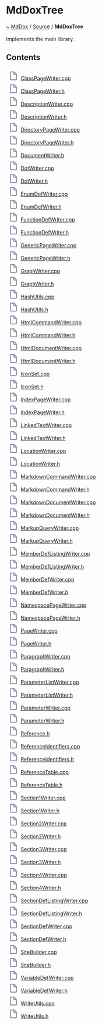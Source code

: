 <a id="mddoxtree"></a>
<h1>MdDoxTree</h1>
<a id="dir_d9935c0f1a540c725bfb5aaaadd541e0"></a>
<a href="https://github.com/CharlesCarley/MdDox#~">~</a>
<a href="index.md#index">MdDox</a>
<span class="inline-text">/</span>
<a href="dir_74389ed8173ad57b461b9d623a1f3867.md#source">Source</a>
<span class="inline-text">/</span>
<span class="bold-text"><b>MdDoxTree</b></span>
<br/>
<br/>
<span class="inline-text">Implements the main library.</span>
<a id="f:/emulation/mddox/current/pages/directories.h_1mdt001"></a>
<a id="contents"></a>
<h2>Contents</h2>
<span class="icon-list-item"><a href="https://github.com/CharlesCarley/MdDox/blob/master/Source/MdDoxTree/ClassPageWriter.cpp#L1" class="icon-list-item"><img src="../images/file.svg" class="icon-list-item"/><span class="icon-list-item">ClassPageWriter.cpp</span>
</a>
</span>
<br/>
<span class="icon-list-item"><a href="https://github.com/CharlesCarley/MdDox/blob/master/Source/MdDoxTree/ClassPageWriter.h#L1" class="icon-list-item"><img src="../images/file.svg" class="icon-list-item"/><span class="icon-list-item">ClassPageWriter.h</span>
</a>
</span>
<br/>
<span class="icon-list-item"><a href="https://github.com/CharlesCarley/MdDox/blob/master/Source/MdDoxTree/DescriptionWriter.cpp#L1" class="icon-list-item"><img src="../images/file.svg" class="icon-list-item"/><span class="icon-list-item">DescriptionWriter.cpp</span>
</a>
</span>
<br/>
<span class="icon-list-item"><a href="https://github.com/CharlesCarley/MdDox/blob/master/Source/MdDoxTree/DescriptionWriter.h#L1" class="icon-list-item"><img src="../images/file.svg" class="icon-list-item"/><span class="icon-list-item">DescriptionWriter.h</span>
</a>
</span>
<br/>
<span class="icon-list-item"><a href="https://github.com/CharlesCarley/MdDox/blob/master/Source/MdDoxTree/DirectoryPageWriter.cpp#L1" class="icon-list-item"><img src="../images/file.svg" class="icon-list-item"/><span class="icon-list-item">DirectoryPageWriter.cpp</span>
</a>
</span>
<br/>
<span class="icon-list-item"><a href="https://github.com/CharlesCarley/MdDox/blob/master/Source/MdDoxTree/DirectoryPageWriter.h#L1" class="icon-list-item"><img src="../images/file.svg" class="icon-list-item"/><span class="icon-list-item">DirectoryPageWriter.h</span>
</a>
</span>
<br/>
<span class="icon-list-item"><a href="https://github.com/CharlesCarley/MdDox/blob/master/Source/MdDoxTree/DocumentWriter.h#L1" class="icon-list-item"><img src="../images/file.svg" class="icon-list-item"/><span class="icon-list-item">DocumentWriter.h</span>
</a>
</span>
<br/>
<span class="icon-list-item"><a href="https://github.com/CharlesCarley/MdDox/blob/master/Source/MdDoxTree/DotWriter.cpp#L1" class="icon-list-item"><img src="../images/file.svg" class="icon-list-item"/><span class="icon-list-item">DotWriter.cpp</span>
</a>
</span>
<br/>
<span class="icon-list-item"><a href="https://github.com/CharlesCarley/MdDox/blob/master/Source/MdDoxTree/DotWriter.h#L1" class="icon-list-item"><img src="../images/file.svg" class="icon-list-item"/><span class="icon-list-item">DotWriter.h</span>
</a>
</span>
<br/>
<span class="icon-list-item"><a href="https://github.com/CharlesCarley/MdDox/blob/master/Source/MdDoxTree/EnumDefWriter.cpp#L1" class="icon-list-item"><img src="../images/file.svg" class="icon-list-item"/><span class="icon-list-item">EnumDefWriter.cpp</span>
</a>
</span>
<br/>
<span class="icon-list-item"><a href="https://github.com/CharlesCarley/MdDox/blob/master/Source/MdDoxTree/EnumDefWriter.h#L1" class="icon-list-item"><img src="../images/file.svg" class="icon-list-item"/><span class="icon-list-item">EnumDefWriter.h</span>
</a>
</span>
<br/>
<span class="icon-list-item"><a href="https://github.com/CharlesCarley/MdDox/blob/master/Source/MdDoxTree/FunctionDefWriter.cpp#L1" class="icon-list-item"><img src="../images/file.svg" class="icon-list-item"/><span class="icon-list-item">FunctionDefWriter.cpp</span>
</a>
</span>
<br/>
<span class="icon-list-item"><a href="https://github.com/CharlesCarley/MdDox/blob/master/Source/MdDoxTree/FunctionDefWriter.h#L1" class="icon-list-item"><img src="../images/file.svg" class="icon-list-item"/><span class="icon-list-item">FunctionDefWriter.h</span>
</a>
</span>
<br/>
<span class="icon-list-item"><a href="https://github.com/CharlesCarley/MdDox/blob/master/Source/MdDoxTree/GenericPageWriter.cpp#L1" class="icon-list-item"><img src="../images/file.svg" class="icon-list-item"/><span class="icon-list-item">GenericPageWriter.cpp</span>
</a>
</span>
<br/>
<span class="icon-list-item"><a href="https://github.com/CharlesCarley/MdDox/blob/master/Source/MdDoxTree/GenericPageWriter.h#L1" class="icon-list-item"><img src="../images/file.svg" class="icon-list-item"/><span class="icon-list-item">GenericPageWriter.h</span>
</a>
</span>
<br/>
<span class="icon-list-item"><a href="https://github.com/CharlesCarley/MdDox/blob/master/Source/MdDoxTree/GraphWriter.cpp#L1" class="icon-list-item"><img src="../images/file.svg" class="icon-list-item"/><span class="icon-list-item">GraphWriter.cpp</span>
</a>
</span>
<br/>
<span class="icon-list-item"><a href="https://github.com/CharlesCarley/MdDox/blob/master/Source/MdDoxTree/GraphWriter.h#L1" class="icon-list-item"><img src="../images/file.svg" class="icon-list-item"/><span class="icon-list-item">GraphWriter.h</span>
</a>
</span>
<br/>
<span class="icon-list-item"><a href="https://github.com/CharlesCarley/MdDox/blob/master/Source/MdDoxTree/HashUtils.cpp#L1" class="icon-list-item"><img src="../images/file.svg" class="icon-list-item"/><span class="icon-list-item">HashUtils.cpp</span>
</a>
</span>
<br/>
<span class="icon-list-item"><a href="https://github.com/CharlesCarley/MdDox/blob/master/Source/MdDoxTree/HashUtils.h#L1" class="icon-list-item"><img src="../images/file.svg" class="icon-list-item"/><span class="icon-list-item">HashUtils.h</span>
</a>
</span>
<br/>
<span class="icon-list-item"><a href="https://github.com/CharlesCarley/MdDox/blob/master/Source/MdDoxTree/HtmlCommandWriter.cpp#L1" class="icon-list-item"><img src="../images/file.svg" class="icon-list-item"/><span class="icon-list-item">HtmlCommandWriter.cpp</span>
</a>
</span>
<br/>
<span class="icon-list-item"><a href="https://github.com/CharlesCarley/MdDox/blob/master/Source/MdDoxTree/HtmlCommandWriter.h#L1" class="icon-list-item"><img src="../images/file.svg" class="icon-list-item"/><span class="icon-list-item">HtmlCommandWriter.h</span>
</a>
</span>
<br/>
<span class="icon-list-item"><a href="https://github.com/CharlesCarley/MdDox/blob/master/Source/MdDoxTree/HtmlDocumentWriter.cpp#L1" class="icon-list-item"><img src="../images/file.svg" class="icon-list-item"/><span class="icon-list-item">HtmlDocumentWriter.cpp</span>
</a>
</span>
<br/>
<span class="icon-list-item"><a href="https://github.com/CharlesCarley/MdDox/blob/master/Source/MdDoxTree/HtmlDocumentWriter.h#L1" class="icon-list-item"><img src="../images/file.svg" class="icon-list-item"/><span class="icon-list-item">HtmlDocumentWriter.h</span>
</a>
</span>
<br/>
<span class="icon-list-item"><a href="https://github.com/CharlesCarley/MdDox/blob/master/Source/MdDoxTree/IconSet.cpp#L1" class="icon-list-item"><img src="../images/file.svg" class="icon-list-item"/><span class="icon-list-item">IconSet.cpp</span>
</a>
</span>
<br/>
<span class="icon-list-item"><a href="https://github.com/CharlesCarley/MdDox/blob/master/Source/MdDoxTree/IconSet.h#L1" class="icon-list-item"><img src="../images/file.svg" class="icon-list-item"/><span class="icon-list-item">IconSet.h</span>
</a>
</span>
<br/>
<span class="icon-list-item"><a href="https://github.com/CharlesCarley/MdDox/blob/master/Source/MdDoxTree/IndexPageWriter.cpp#L1" class="icon-list-item"><img src="../images/file.svg" class="icon-list-item"/><span class="icon-list-item">IndexPageWriter.cpp</span>
</a>
</span>
<br/>
<span class="icon-list-item"><a href="https://github.com/CharlesCarley/MdDox/blob/master/Source/MdDoxTree/IndexPageWriter.h#L1" class="icon-list-item"><img src="../images/file.svg" class="icon-list-item"/><span class="icon-list-item">IndexPageWriter.h</span>
</a>
</span>
<br/>
<span class="icon-list-item"><a href="https://github.com/CharlesCarley/MdDox/blob/master/Source/MdDoxTree/LinkedTextWriter.cpp#L1" class="icon-list-item"><img src="../images/file.svg" class="icon-list-item"/><span class="icon-list-item">LinkedTextWriter.cpp</span>
</a>
</span>
<br/>
<span class="icon-list-item"><a href="https://github.com/CharlesCarley/MdDox/blob/master/Source/MdDoxTree/LinkedTextWriter.h#L1" class="icon-list-item"><img src="../images/file.svg" class="icon-list-item"/><span class="icon-list-item">LinkedTextWriter.h</span>
</a>
</span>
<br/>
<span class="icon-list-item"><a href="https://github.com/CharlesCarley/MdDox/blob/master/Source/MdDoxTree/LocationWriter.cpp#L1" class="icon-list-item"><img src="../images/file.svg" class="icon-list-item"/><span class="icon-list-item">LocationWriter.cpp</span>
</a>
</span>
<br/>
<span class="icon-list-item"><a href="https://github.com/CharlesCarley/MdDox/blob/master/Source/MdDoxTree/LocationWriter.h#L1" class="icon-list-item"><img src="../images/file.svg" class="icon-list-item"/><span class="icon-list-item">LocationWriter.h</span>
</a>
</span>
<br/>
<span class="icon-list-item"><a href="https://github.com/CharlesCarley/MdDox/blob/master/Source/MdDoxTree/MarkdownCommandWriter.cpp#L1" class="icon-list-item"><img src="../images/file.svg" class="icon-list-item"/><span class="icon-list-item">MarkdownCommandWriter.cpp</span>
</a>
</span>
<br/>
<span class="icon-list-item"><a href="https://github.com/CharlesCarley/MdDox/blob/master/Source/MdDoxTree/MarkdownCommandWriter.h#L1" class="icon-list-item"><img src="../images/file.svg" class="icon-list-item"/><span class="icon-list-item">MarkdownCommandWriter.h</span>
</a>
</span>
<br/>
<span class="icon-list-item"><a href="https://github.com/CharlesCarley/MdDox/blob/master/Source/MdDoxTree/MarkdownDocumentWriter.cpp#L1" class="icon-list-item"><img src="../images/file.svg" class="icon-list-item"/><span class="icon-list-item">MarkdownDocumentWriter.cpp</span>
</a>
</span>
<br/>
<span class="icon-list-item"><a href="https://github.com/CharlesCarley/MdDox/blob/master/Source/MdDoxTree/MarkdownDocumentWriter.h#L1" class="icon-list-item"><img src="../images/file.svg" class="icon-list-item"/><span class="icon-list-item">MarkdownDocumentWriter.h</span>
</a>
</span>
<br/>
<span class="icon-list-item"><a href="https://github.com/CharlesCarley/MdDox/blob/master/Source/MdDoxTree/MarkupQueryWriter.cpp#L1" class="icon-list-item"><img src="../images/file.svg" class="icon-list-item"/><span class="icon-list-item">MarkupQueryWriter.cpp</span>
</a>
</span>
<br/>
<span class="icon-list-item"><a href="https://github.com/CharlesCarley/MdDox/blob/master/Source/MdDoxTree/MarkupQueryWriter.h#L1" class="icon-list-item"><img src="../images/file.svg" class="icon-list-item"/><span class="icon-list-item">MarkupQueryWriter.h</span>
</a>
</span>
<br/>
<span class="icon-list-item"><a href="https://github.com/CharlesCarley/MdDox/blob/master/Source/MdDoxTree/MemberDefListingWriter.cpp#L1" class="icon-list-item"><img src="../images/file.svg" class="icon-list-item"/><span class="icon-list-item">MemberDefListingWriter.cpp</span>
</a>
</span>
<br/>
<span class="icon-list-item"><a href="https://github.com/CharlesCarley/MdDox/blob/master/Source/MdDoxTree/MemberDefListingWriter.h#L1" class="icon-list-item"><img src="../images/file.svg" class="icon-list-item"/><span class="icon-list-item">MemberDefListingWriter.h</span>
</a>
</span>
<br/>
<span class="icon-list-item"><a href="https://github.com/CharlesCarley/MdDox/blob/master/Source/MdDoxTree/MemberDefWriter.cpp#L1" class="icon-list-item"><img src="../images/file.svg" class="icon-list-item"/><span class="icon-list-item">MemberDefWriter.cpp</span>
</a>
</span>
<br/>
<span class="icon-list-item"><a href="https://github.com/CharlesCarley/MdDox/blob/master/Source/MdDoxTree/MemberDefWriter.h#L1" class="icon-list-item"><img src="../images/file.svg" class="icon-list-item"/><span class="icon-list-item">MemberDefWriter.h</span>
</a>
</span>
<br/>
<span class="icon-list-item"><a href="https://github.com/CharlesCarley/MdDox/blob/master/Source/MdDoxTree/NamespacePageWriter.cpp#L1" class="icon-list-item"><img src="../images/file.svg" class="icon-list-item"/><span class="icon-list-item">NamespacePageWriter.cpp</span>
</a>
</span>
<br/>
<span class="icon-list-item"><a href="https://github.com/CharlesCarley/MdDox/blob/master/Source/MdDoxTree/NamespacePageWriter.h#L1" class="icon-list-item"><img src="../images/file.svg" class="icon-list-item"/><span class="icon-list-item">NamespacePageWriter.h</span>
</a>
</span>
<br/>
<span class="icon-list-item"><a href="https://github.com/CharlesCarley/MdDox/blob/master/Source/MdDoxTree/PageWriter.cpp#L1" class="icon-list-item"><img src="../images/file.svg" class="icon-list-item"/><span class="icon-list-item">PageWriter.cpp</span>
</a>
</span>
<br/>
<span class="icon-list-item"><a href="https://github.com/CharlesCarley/MdDox/blob/master/Source/MdDoxTree/PageWriter.h#L1" class="icon-list-item"><img src="../images/file.svg" class="icon-list-item"/><span class="icon-list-item">PageWriter.h</span>
</a>
</span>
<br/>
<span class="icon-list-item"><a href="https://github.com/CharlesCarley/MdDox/blob/master/Source/MdDoxTree/ParagraphWriter.cpp#L1" class="icon-list-item"><img src="../images/file.svg" class="icon-list-item"/><span class="icon-list-item">ParagraphWriter.cpp</span>
</a>
</span>
<br/>
<span class="icon-list-item"><a href="https://github.com/CharlesCarley/MdDox/blob/master/Source/MdDoxTree/ParagraphWriter.h#L1" class="icon-list-item"><img src="../images/file.svg" class="icon-list-item"/><span class="icon-list-item">ParagraphWriter.h</span>
</a>
</span>
<br/>
<span class="icon-list-item"><a href="https://github.com/CharlesCarley/MdDox/blob/master/Source/MdDoxTree/ParameterListWriter.cpp#L1" class="icon-list-item"><img src="../images/file.svg" class="icon-list-item"/><span class="icon-list-item">ParameterListWriter.cpp</span>
</a>
</span>
<br/>
<span class="icon-list-item"><a href="https://github.com/CharlesCarley/MdDox/blob/master/Source/MdDoxTree/ParameterListWriter.h#L1" class="icon-list-item"><img src="../images/file.svg" class="icon-list-item"/><span class="icon-list-item">ParameterListWriter.h</span>
</a>
</span>
<br/>
<span class="icon-list-item"><a href="https://github.com/CharlesCarley/MdDox/blob/master/Source/MdDoxTree/ParameterWriter.cpp#L1" class="icon-list-item"><img src="../images/file.svg" class="icon-list-item"/><span class="icon-list-item">ParameterWriter.cpp</span>
</a>
</span>
<br/>
<span class="icon-list-item"><a href="https://github.com/CharlesCarley/MdDox/blob/master/Source/MdDoxTree/ParameterWriter.h#L1" class="icon-list-item"><img src="../images/file.svg" class="icon-list-item"/><span class="icon-list-item">ParameterWriter.h</span>
</a>
</span>
<br/>
<span class="icon-list-item"><a href="https://github.com/CharlesCarley/MdDox/blob/master/Source/MdDoxTree/Reference.h#L1" class="icon-list-item"><img src="../images/file.svg" class="icon-list-item"/><span class="icon-list-item">Reference.h</span>
</a>
</span>
<br/>
<span class="icon-list-item"><a href="https://github.com/CharlesCarley/MdDox/blob/master/Source/MdDoxTree/ReferenceIdentifiers.cpp#L1" class="icon-list-item"><img src="../images/file.svg" class="icon-list-item"/><span class="icon-list-item">ReferenceIdentifiers.cpp</span>
</a>
</span>
<br/>
<span class="icon-list-item"><a href="https://github.com/CharlesCarley/MdDox/blob/master/Source/MdDoxTree/ReferenceIdentifiers.h#L1" class="icon-list-item"><img src="../images/file.svg" class="icon-list-item"/><span class="icon-list-item">ReferenceIdentifiers.h</span>
</a>
</span>
<br/>
<span class="icon-list-item"><a href="https://github.com/CharlesCarley/MdDox/blob/master/Source/MdDoxTree/ReferenceTable.cpp#L1" class="icon-list-item"><img src="../images/file.svg" class="icon-list-item"/><span class="icon-list-item">ReferenceTable.cpp</span>
</a>
</span>
<br/>
<span class="icon-list-item"><a href="https://github.com/CharlesCarley/MdDox/blob/master/Source/MdDoxTree/ReferenceTable.h#L1" class="icon-list-item"><img src="../images/file.svg" class="icon-list-item"/><span class="icon-list-item">ReferenceTable.h</span>
</a>
</span>
<br/>
<span class="icon-list-item"><a href="https://github.com/CharlesCarley/MdDox/blob/master/Source/MdDoxTree/Section1Writer.cpp#L1" class="icon-list-item"><img src="../images/file.svg" class="icon-list-item"/><span class="icon-list-item">Section1Writer.cpp</span>
</a>
</span>
<br/>
<span class="icon-list-item"><a href="https://github.com/CharlesCarley/MdDox/blob/master/Source/MdDoxTree/Section1Writer.h#L1" class="icon-list-item"><img src="../images/file.svg" class="icon-list-item"/><span class="icon-list-item">Section1Writer.h</span>
</a>
</span>
<br/>
<span class="icon-list-item"><a href="https://github.com/CharlesCarley/MdDox/blob/master/Source/MdDoxTree/Section2Writer.cpp#L1" class="icon-list-item"><img src="../images/file.svg" class="icon-list-item"/><span class="icon-list-item">Section2Writer.cpp</span>
</a>
</span>
<br/>
<span class="icon-list-item"><a href="https://github.com/CharlesCarley/MdDox/blob/master/Source/MdDoxTree/Section2Writer.h#L1" class="icon-list-item"><img src="../images/file.svg" class="icon-list-item"/><span class="icon-list-item">Section2Writer.h</span>
</a>
</span>
<br/>
<span class="icon-list-item"><a href="https://github.com/CharlesCarley/MdDox/blob/master/Source/MdDoxTree/Section3Writer.cpp#L1" class="icon-list-item"><img src="../images/file.svg" class="icon-list-item"/><span class="icon-list-item">Section3Writer.cpp</span>
</a>
</span>
<br/>
<span class="icon-list-item"><a href="https://github.com/CharlesCarley/MdDox/blob/master/Source/MdDoxTree/Section3Writer.h#L1" class="icon-list-item"><img src="../images/file.svg" class="icon-list-item"/><span class="icon-list-item">Section3Writer.h</span>
</a>
</span>
<br/>
<span class="icon-list-item"><a href="https://github.com/CharlesCarley/MdDox/blob/master/Source/MdDoxTree/Section4Writer.cpp#L1" class="icon-list-item"><img src="../images/file.svg" class="icon-list-item"/><span class="icon-list-item">Section4Writer.cpp</span>
</a>
</span>
<br/>
<span class="icon-list-item"><a href="https://github.com/CharlesCarley/MdDox/blob/master/Source/MdDoxTree/Section4Writer.h#L1" class="icon-list-item"><img src="../images/file.svg" class="icon-list-item"/><span class="icon-list-item">Section4Writer.h</span>
</a>
</span>
<br/>
<span class="icon-list-item"><a href="https://github.com/CharlesCarley/MdDox/blob/master/Source/MdDoxTree/SectionDefListingWriter.cpp#L1" class="icon-list-item"><img src="../images/file.svg" class="icon-list-item"/><span class="icon-list-item">SectionDefListingWriter.cpp</span>
</a>
</span>
<br/>
<span class="icon-list-item"><a href="https://github.com/CharlesCarley/MdDox/blob/master/Source/MdDoxTree/SectionDefListingWriter.h#L1" class="icon-list-item"><img src="../images/file.svg" class="icon-list-item"/><span class="icon-list-item">SectionDefListingWriter.h</span>
</a>
</span>
<br/>
<span class="icon-list-item"><a href="https://github.com/CharlesCarley/MdDox/blob/master/Source/MdDoxTree/SectionDefWriter.cpp#L1" class="icon-list-item"><img src="../images/file.svg" class="icon-list-item"/><span class="icon-list-item">SectionDefWriter.cpp</span>
</a>
</span>
<br/>
<span class="icon-list-item"><a href="https://github.com/CharlesCarley/MdDox/blob/master/Source/MdDoxTree/SectionDefWriter.h#L1" class="icon-list-item"><img src="../images/file.svg" class="icon-list-item"/><span class="icon-list-item">SectionDefWriter.h</span>
</a>
</span>
<br/>
<span class="icon-list-item"><a href="https://github.com/CharlesCarley/MdDox/blob/master/Source/MdDoxTree/SiteBuilder.cpp#L1" class="icon-list-item"><img src="../images/file.svg" class="icon-list-item"/><span class="icon-list-item">SiteBuilder.cpp</span>
</a>
</span>
<br/>
<span class="icon-list-item"><a href="https://github.com/CharlesCarley/MdDox/blob/master/Source/MdDoxTree/SiteBuilder.h#L1" class="icon-list-item"><img src="../images/file.svg" class="icon-list-item"/><span class="icon-list-item">SiteBuilder.h</span>
</a>
</span>
<br/>
<span class="icon-list-item"><a href="https://github.com/CharlesCarley/MdDox/blob/master/Source/MdDoxTree/VariableDefWriter.cpp#L1" class="icon-list-item"><img src="../images/file.svg" class="icon-list-item"/><span class="icon-list-item">VariableDefWriter.cpp</span>
</a>
</span>
<br/>
<span class="icon-list-item"><a href="https://github.com/CharlesCarley/MdDox/blob/master/Source/MdDoxTree/VariableDefWriter.h#L1" class="icon-list-item"><img src="../images/file.svg" class="icon-list-item"/><span class="icon-list-item">VariableDefWriter.h</span>
</a>
</span>
<br/>
<span class="icon-list-item"><a href="https://github.com/CharlesCarley/MdDox/blob/master/Source/MdDoxTree/WriteUtils.cpp#L1" class="icon-list-item"><img src="../images/file.svg" class="icon-list-item"/><span class="icon-list-item">WriteUtils.cpp</span>
</a>
</span>
<br/>
<span class="icon-list-item"><a href="https://github.com/CharlesCarley/MdDox/blob/master/Source/MdDoxTree/WriteUtils.h#L1" class="icon-list-item"><img src="../images/file.svg" class="icon-list-item"/><span class="icon-list-item">WriteUtils.h</span>
</a>
</span>
<br/>
</div>
</div>
</body>
</html>
